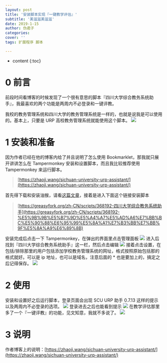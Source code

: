 ```yaml
---
layout: post
title: '安装脚本实现『一键教学评估』'
subtitle: '美滋滋美滋滋'
date: 2019-1-15
author: 伪君子
categories:
cover: ''
tags: 扩展程序 脚本

---
```


* content
{:toc}
# 0 前言
前段时间看博客的时候发现了一个很有意思的脚本『四川大学综合教务系统助手』，我最喜欢的两个功能是两周内不必登录和一键评教。

我校的教务管理系统和四川大学的教务管理系统是一样的，也就是说我是可以使用的。基本上，只要是 URP 高校教务管理系统就能使用这个脚本。
![](https://upload-images.jianshu.io/upload_images/2989110-dfd6155d94b638e1.png)
#  1 安装和准备

因为作者已经在他的博客内给了并且说明了怎么使用 Bookmarklet，那我就只展开讲讲怎么在 Tampermonkey 安装和设置脚本，而且我比较推荐使用 Tampermonkey 来运行脚本。
>[https://zhaoji.wang/sichuan-university-urp-assistant/](https://zhaoji.wang/sichuan-university-urp-assistant/)

首先得下载和安装油猴，请看[这篇文章](https://weijunzii.github.io/2018/10/20/Tampermonkey.html)，接着是进入下面这个链接安装脚本
>[https://greasyfork.org/zh-CN/scripts/368192-四川大学综合教务系统助手](https://greasyfork.org/zh-CN/scripts/368192-%E5%9B%9B%E5%B7%9D%E5%A4%A7%E5%AD%A6%E7%BB%BC%E5%90%88%E6%95%99%E5%8A%A1%E7%B3%BB%E7%BB%9F%E5%8A%A9%E6%89%8B)

安装完成后点击一下 Tampermonkey，在弹出的界面里点击管理面板
![](https://upload-images.jianshu.io/upload_images/2989110-92846eba733ad416.png)
进入后找到『四川大学综合教务系统助手』这一栏，然后点击编辑
![](https://upload-images.jianshu.io/upload_images/2989110-765f7942c078f424.png)
接着点击设置，在包括/排除那里的用户包括添加学校教务管理系统的网址，格式按照原始包括那的格式就好。可以是 ip 地址，也可以是域名，注意后面的 * 也是要加上的，搞定之后记得保存。
![](https://upload-images.jianshu.io/upload_images/2989110-06285d160226ccc0.png)

#  2 使用
安装和设置好之后运行脚本，登录页面会出现 SCU URP 助手 0.7.13 这样的提示以及两周内不必登录的选项。
![](https://upload-images.jianshu.io/upload_images/2989110-b61009f510afbb37.png)
登录进去之后也能看到提示
![](https://upload-images.jianshu.io/upload_images/2989110-6f9ae20c67c46c03.png)
在教学评估那里多了一个『一键评教』的功能，见文知意，我就不多说了。
![](https://upload-images.jianshu.io/upload_images/2989110-dfd6155d94b638e1.png)

#  3 说明
作者博客上的说明：[https://zhaoji.wang/sichuan-university-urp-assistant/](https://zhaoji.wang/sichuan-university-urp-assistant/)
